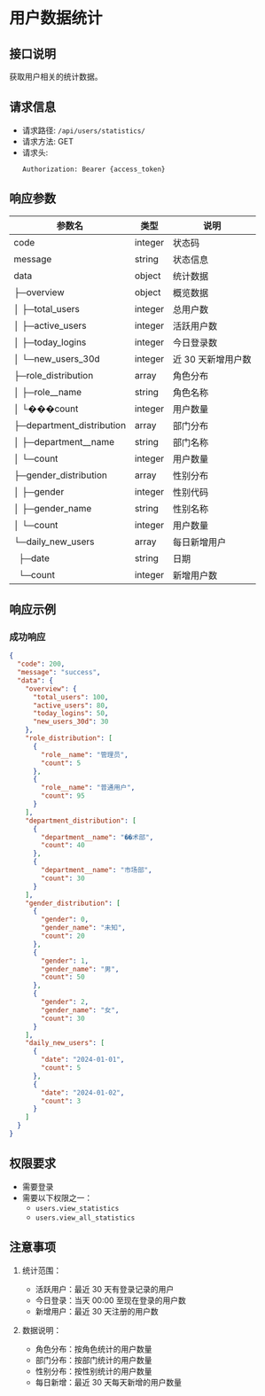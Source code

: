 # 用户数据统计

## 接口说明

获取用户相关的统计数据。

## 请求信息

- 请求路径: `/api/users/statistics/`
- 请求方法: GET
- 请求头:
  ```
  Authorization: Bearer {access_token}
  ```

## 响应参数

| 参数名                    | 类型    | 说明               |
| ------------------------- | ------- | ------------------ |
| code                      | integer | 状态码             |
| message                   | string  | 状态信息           |
| data                      | object  | 统计数据           |
| ├─overview                | object  | 概览数据           |
| │ ├─total_users           | integer | 总用户数           |
| │ ├─active_users          | integer | 活跃用户数         |
| │ ├─today_logins          | integer | 今日登录数         |
| │ └─new_users_30d         | integer | 近 30 天新增用户数 |
| ├─role_distribution       | array   | 角色分布           |
| │ ├─role\_\_name          | string  | 角色名称           |
| │ └���count               | integer | 用户数量           |
| ├─department_distribution | array   | 部门分布           |
| │ ├─department\_\_name    | string  | 部门名称           |
| │ └─count                 | integer | 用户数量           |
| ├─gender_distribution     | array   | 性别分布           |
| │ ├─gender                | integer | 性别代码           |
| │ ├─gender_name           | string  | 性别名称           |
| │ └─count                 | integer | 用户数量           |
| └─daily_new_users         | array   | 每日新增用户       |
| &nbsp;&nbsp;├─date        | string  | 日期               |
| &nbsp;&nbsp;└─count       | integer | 新增用户数         |

## 响应示例

### 成功响应

```json
{
  "code": 200,
  "message": "success",
  "data": {
    "overview": {
      "total_users": 100,
      "active_users": 80,
      "today_logins": 50,
      "new_users_30d": 30
    },
    "role_distribution": [
      {
        "role__name": "管理员",
        "count": 5
      },
      {
        "role__name": "普通用户",
        "count": 95
      }
    ],
    "department_distribution": [
      {
        "department__name": "��术部",
        "count": 40
      },
      {
        "department__name": "市场部",
        "count": 30
      }
    ],
    "gender_distribution": [
      {
        "gender": 0,
        "gender_name": "未知",
        "count": 20
      },
      {
        "gender": 1,
        "gender_name": "男",
        "count": 50
      },
      {
        "gender": 2,
        "gender_name": "女",
        "count": 30
      }
    ],
    "daily_new_users": [
      {
        "date": "2024-01-01",
        "count": 5
      },
      {
        "date": "2024-01-02",
        "count": 3
      }
    ]
  }
}
```

## 权限要求

- 需要登录
- 需要以下权限之一：
  - `users.view_statistics`
  - `users.view_all_statistics`

## 注意事项

1. 统计范围：

   - 活跃用户：最近 30 天有登录记录的用户
   - 今日登录：当天 00:00 至现在登录的用户数
   - 新增用户：最近 30 天注册的用户数

2. 数据说明：
   - 角色分布：按角色统计的用户数量
   - 部门分布：按部门统计的用户数量
   - 性别分布：按性别统计的用户数量
   - 每日新增：最近 30 天每天新增的用户数量

